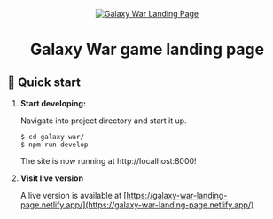 <p align="center">
  <a href="https://galaxy-war-landing-page.netlify.app/">
    <img alt="Galaxy War Landing Page" src="https://res.cloudinary.com/zentai-consulting/image/upload/v1630321762/game-landing-page/logo_iigm6c.png"/>
  </a>
</p>
<h1 align="center">
  Galaxy War game landing page
</h1>

## 🚀 Quick start

1.  **Start developing:**

    Navigate into project directory and start it up.

    ```shell
    $ cd galaxy-war/
    $ npm run develop
    ```

    The site is now running at http://localhost:8000!

2.  **Visit live version**

    A live version is available at [https://galaxy-war-landing-page.netlify.app/](https://galaxy-war-landing-page.netlify.app/)
